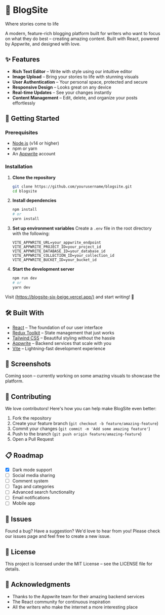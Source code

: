 # 📝 BlogSite

Where stories come to life

A modern, feature-rich blogging platform built for writers who want to focus on what they do best – creating amazing content. Built with React, powered by Appwrite, and designed with love.

## ✨ Features
- **Rich Text Editor** – Write with style using our intuitive editor
- **Image Upload** – Bring your stories to life with stunning visuals
- **User Authentication** – Your personal space, protected and secure
- **Responsive Design** – Looks great on any device
- **Real-time Updates** – See your changes instantly
- **Content Management** – Edit, delete, and organize your posts effortlessly

## 🚀 Getting Started

### Prerequisites
- [Node.js](https://nodejs.org/) (v14 or higher)
- npm or yarn
- An [Appwrite](https://appwrite.io/) account

### Installation

1. **Clone the repository**
   ```bash
   git clone https://github.com/yourusername/blogsite.git
   cd blogsite
   ```
2. **Install dependencies**
   ```bash
   npm install
   # or
   yarn install
   ```
3. **Set up environment variables**
   Create a `.env` file in the root directory with the following:
   ```env
   VITE_APPWRITE_URL=your_appwrite_endpoint
   VITE_APPWRITE_PROJECT_ID=your_project_id
   VITE_APPWRITE_DATABASE_ID=your_database_id
   VITE_APPWRITE_COLLECTION_ID=your_collection_id
   VITE_APPWRITE_BUCKET_ID=your_bucket_id
   ```
4. **Start the development server**
   ```bash
   npm run dev
   # or
   yarn dev
   ```

Visit [(https://blogsite-six-beige.vercel.app/)](https://blogsite-six-beige.vercel.app/) and start writing! 🎉

## 🛠️ Built With
- [React](https://react.dev/) – The foundation of our user interface
- [Redux Toolkit](https://redux-toolkit.js.org/) – State management that just works
- [Tailwind CSS](https://tailwindcss.com/) – Beautiful styling without the hassle
- [Appwrite](https://appwrite.io/) – Backend services that scale with you
- [Vite](https://vitejs.dev/) – Lightning-fast development experience

## 📸 Screenshots
Coming soon – currently working on some amazing visuals to showcase the platform.

## 🤝 Contributing
We love contributors! Here's how you can help make BlogSite even better:

1. Fork the repository
2. Create your feature branch (`git checkout -b feature/amazing-feature`)
3. Commit your changes (`git commit -m 'Add some amazing feature'`)
4. Push to the branch (`git push origin feature/amazing-feature`)
5. Open a Pull Request

## 📋 Roadmap
- [x] Dark mode support
- [ ] Social media sharing
- [ ] Comment system
- [ ] Tags and categories
- [ ] Advanced search functionality
- [ ] Email notifications
- [ ] Mobile app

## 🐛 Issues
Found a bug? Have a suggestion? We'd love to hear from you! Please check our issues page and feel free to create a new issue.

## 📄 License
This project is licensed under the MIT License – see the LICENSE file for details.

## 🙏 Acknowledgments
- Thanks to the Appwrite team for their amazing backend services
- The React community for continuous inspiration
- All the writers who make the internet a more interesting place
